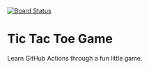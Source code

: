 [![Board Status](https://dev.azure.com/preacherlemon/ad05e78a-b0ba-4f6c-b2f0-c0b58845c120/1292b433-22e7-497b-88a6-d0d8e387a6e6/_apis/work/boardbadge/fcc2d841-b457-453a-af44-d919a15edc93)](https://dev.azure.com/preacherlemon/ad05e78a-b0ba-4f6c-b2f0-c0b58845c120/_boards/board/t/1292b433-22e7-497b-88a6-d0d8e387a6e6/Microsoft.RequirementCategory)
# Tic Tac Toe Game

Learn GitHub Actions through a fun little game.
